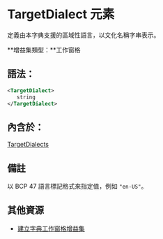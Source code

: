 
# <a name="targetdialect-element"></a>TargetDialect 元素
 定義由本字典支援的區域性語言，以文化名稱字串表示。

 **增益集類型：**工作窗格


## <a name="syntax"></a>語法：


```XML
<TargetDialect>
   string 
</TargetDialect>
```


## <a name="contained-in"></a>內含於：

[TargetDialects](../../reference/manifest/targetdialects.md)


## <a name="remarks"></a>備註

以 BCP 47 語言標記格式來指定值，例如 `"en-US"`。


## <a name="additional-resources"></a>其他資源



- [建立字典工作窗格增益集](../../docs/word/dictionary-task-pane-add-ins.md)
    
